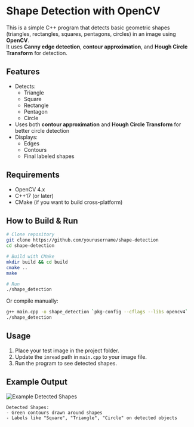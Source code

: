 # Shape Detection with OpenCV

This is a simple C++ program that detects basic geometric shapes (triangles, rectangles, squares, pentagons, circles) in an image using **OpenCV**.  
It uses **Canny edge detection**, **contour approximation**, and **Hough Circle Transform** for detection.

## Features
- Detects:
  - Triangle
  - Square
  - Rectangle
  - Pentagon
  - Circle
- Uses both **contour approximation** and **Hough Circle Transform** for better circle detection
- Displays:
  - Edges
  - Contours
  - Final labeled shapes

## Requirements
- OpenCV 4.x
- C++17 (or later)
- CMake (if you want to build cross-platform)

## How to Build & Run

```bash
# Clone repository
git clone https://github.com/yourusername/shape-detection
cd shape-detection

# Build with CMake
mkdir build && cd build
cmake ..
make

# Run
./shape_detection
```

Or compile manually:

```bash
g++ main.cpp -o shape_detection `pkg-config --cflags --libs opencv4`
./shape_detection
```

## Usage
1. Place your test image in the project folder.
2. Update the `imread` path in `main.cpp` to your image file.
3. Run the program to see detected shapes.

## Example Output
![Example Detected Shapes](example.png)

```
Detected Shapes:  
- Green contours drawn around shapes  
- Labels like "Square", "Triangle", "Circle" on detected objects
```
